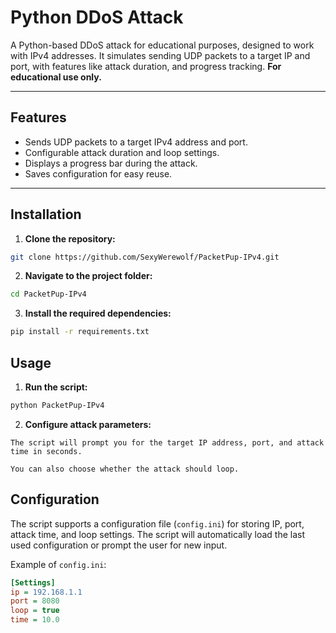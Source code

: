 # Python DDoS Attack

A Python-based DDoS attack for educational purposes, designed to work with IPv4 addresses. It simulates sending UDP packets to a target IP and port, with features like attack duration, and progress tracking. **For educational use only.**

---

## Features

- Sends UDP packets to a target IPv4 address and port.
- Configurable attack duration and loop settings.
- Displays a progress bar during the attack.
- Saves configuration for easy reuse.

---

## Installation

1. **Clone the repository:**

```bash
git clone https://github.com/SexyWerewolf/PacketPup-IPv4.git
```

2. **Navigate to the project folder:**
```bash
cd PacketPup-IPv4
```

3. **Install the required dependencies:**
```bash
pip install -r requirements.txt
```


## Usage
1. **Run the script:**
```bash
python PacketPup-IPv4
```

2. **Configure attack parameters:**

``The script will prompt you for the target IP address, port, and attack time in seconds.``

``You can also choose whether the attack should loop.``


## Configuration

The script supports a configuration file (`config.ini`) for storing IP, port, attack time, and loop settings. The script will automatically load the last used configuration or prompt the user for new input.

Example of `config.ini`:

```ini
[Settings]
ip = 192.168.1.1
port = 8080
loop = true
time = 10.0
